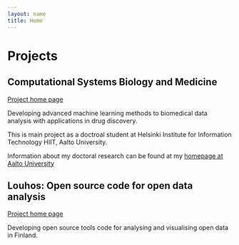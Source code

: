```yaml
---
layout: name
title: Home
---
```


Projects
========


Computational Systems Biology and Medicine
------------------------------------------

[Project home page](http://research.ics.aalto.fi/mi/bio.shtml)

Developing advanced machine learning methods to biomedical data analysis with applications in drug discovery.

This is main project as a doctroal student at Helsinki Institute for Information Technology HIIT, Aalto University. 

Information about my doctoral research can be found at my [homepage at Aalto University](http://users.ics.aalto.fi/japarkki/)  


Louhos: Open source code for open data analysis
-----------------------------------------------

[Project home page](http://louhos.github.io/en/index.html)

Developing open source tools code for analysing and visualising open data in Finland.